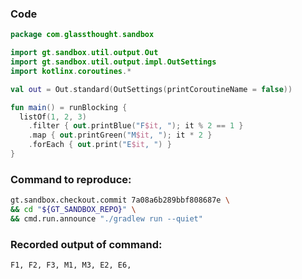 ### Code
```kotlin
package com.glassthought.sandbox

import gt.sandbox.util.output.Out
import gt.sandbox.util.output.impl.OutSettings
import kotlinx.coroutines.*

val out = Out.standard(OutSettings(printCoroutineName = false))

fun main() = runBlocking {
  listOf(1, 2, 3)
    .filter { out.printBlue("F$it, "); it % 2 == 1 }
    .map { out.printGreen("M$it, "); it * 2 }
    .forEach { out.print("E$it, ") }
}
```

### Command to reproduce:
```bash
gt.sandbox.checkout.commit 7a08a6b289bbf808687e \
&& cd "${GT_SANDBOX_REPO}" \
&& cmd.run.announce "./gradlew run --quiet"
```

### Recorded output of command:
```txt
F1, F2, F3, M1, M3, E2, E6, 
```

